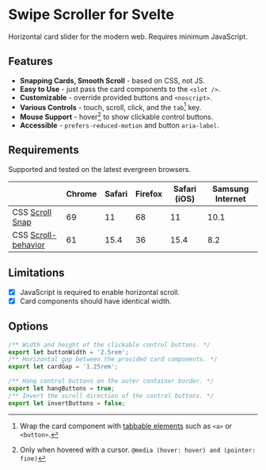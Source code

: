 # Swipe Scroller for Svelte

<!-- Add shields.io badges -->

Horizontal card slider for the modern web. Requires minimum JavaScript.

<!-- Add demonstration link and video -->

## Features

- **Snapping Cards, Smooth Scroll** - based on CSS, not JS.
- **Easy to Use** - just pass the card components to the `<slot />`.
- **Customizable** - override provided buttons and `<noscript>`.
- **Various Controls** - touch, scroll, click, and the `tab`[^1] key.
- **Mouse Support** - hover[^2] to show clickable control buttons.
- **Accessible** - `prefers-reduced-motion` and button `aria-label`.

[^1]: Wrap the card component with [tabbable elements] such as `<a>` or `<button>`.
[^2]: Only when hovered with a cursor. `@media (hover: hover) and (pointer: fine)`

[tabbable elements]: https://developer.mozilla.org/en-US/docs/Web/HTML/Global_attributes/tabindex

## Requirements

Supported and tested on the latest evergreen browsers.

|                       | Chrome | Safari | Firefox | Safari (iOS) | Samsung Internet |
| --------------------- | ------ | ------ | ------- | ------------ | ---------------- |
| CSS [Scroll Snap]     | 69     | 11     | 68      | 11           | 10.1             |
| CSS [Scroll-behavior] | 61     | 15.4   | 36      | 15.4         | 8.2              |

[Scroll Snap]: https://caniuse.com/css-snappoints
[Scroll-behavior]: https://caniuse.com/css-scroll-behavior

## Limitations

- [x] JavaScript is required to enable horizontal scroll.
- [x] Card components should have identical width.

<!-- ## Installation -->

## Options

```typescript
/** Width and height of the clickable control buttons. */
export let buttonWidth = '2.5rem';
/** Horizontal gap between the provided card components. */
export let cardGap = '1.25rem';

/** Hang control buttons on the outer container border. */
export let hangButtons = true;
/** Invert the scroll direction of the control buttons. */
export let invertButtons = false;
```

<!-- Add image with explanation -->
